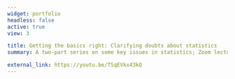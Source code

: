 ```yaml
---
widget: portfolio
headless: false
active: true
view: 3

title: Getting the basics right: Clarifying doubts about statistics
summary: A two-part series on some key issues in statistics; Zoom lecture (July, 2020)

external_link: https://youtu.be/TSqEVkx43kQ
---
```

